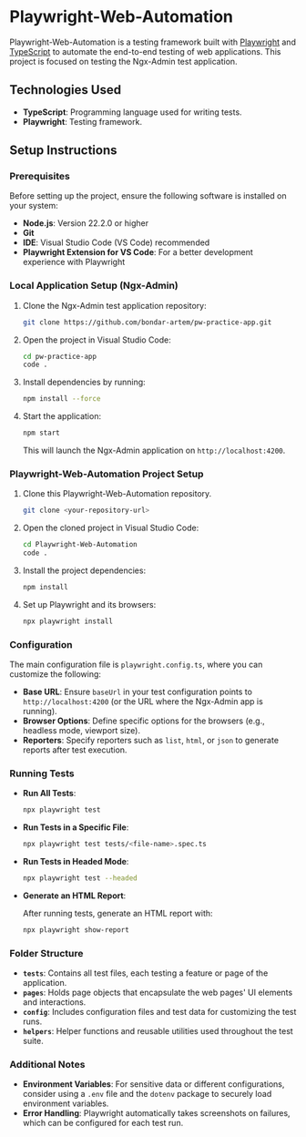
# Playwright-Web-Automation

Playwright-Web-Automation is a testing framework built with [Playwright](https://playwright.dev/) and [TypeScript](https://www.typescriptlang.org/) to automate the end-to-end testing of web applications. This project is focused on testing the Ngx-Admin test application.

## Technologies Used

- **TypeScript**: Programming language used for writing tests.
- **Playwright**: Testing framework.

## Setup Instructions

### Prerequisites

Before setting up the project, ensure the following software is installed on your system:

- **Node.js**: Version 22.2.0 or higher
- **Git**
- **IDE**: Visual Studio Code (VS Code) recommended
- **Playwright Extension for VS Code**: For a better development experience with Playwright

### Local Application Setup (Ngx-Admin)

1. Clone the Ngx-Admin test application repository:

   ```bash
   git clone https://github.com/bondar-artem/pw-practice-app.git
   ```

2. Open the project in Visual Studio Code:

   ```bash
   cd pw-practice-app
   code .
   ```

3. Install dependencies by running:

   ```bash
   npm install --force
   ```

4. Start the application:

   ```bash
   npm start
   ```

   This will launch the Ngx-Admin application on `http://localhost:4200`.

### Playwright-Web-Automation Project Setup

1. Clone this Playwright-Web-Automation repository.

   ```bash
   git clone <your-repository-url>
   ```

2. Open the cloned project in Visual Studio Code:

   ```bash
   cd Playwright-Web-Automation
   code .
   ```

3. Install the project dependencies:

   ```bash
   npm install
   ```

4. Set up Playwright and its browsers:

   ```bash
   npx playwright install
   ```

### Configuration

The main configuration file is `playwright.config.ts`, where you can customize the following:

- **Base URL**: Ensure `baseUrl` in your test configuration points to `http://localhost:4200` (or the URL where the Ngx-Admin app is running).
- **Browser Options**: Define specific options for the browsers (e.g., headless mode, viewport size).
- **Reporters**: Specify reporters such as `list`, `html`, or `json` to generate reports after test execution.

### Running Tests

- **Run All Tests**:

  ```bash
  npx playwright test
  ```

- **Run Tests in a Specific File**:

  ```bash
  npx playwright test tests/<file-name>.spec.ts
  ```

- **Run Tests in Headed Mode**:

  ```bash
  npx playwright test --headed
  ```

- **Generate an HTML Report**:

  After running tests, generate an HTML report with:

  ```bash
  npx playwright show-report
  ```

### Folder Structure

- **`tests`**: Contains all test files, each testing a feature or page of the application.
- **`pages`**: Holds page objects that encapsulate the web pages' UI elements and interactions.
- **`config`**: Includes configuration files and test data for customizing the test runs.
- **`helpers`**: Helper functions and reusable utilities used throughout the test suite.

### Additional Notes

- **Environment Variables**: For sensitive data or different configurations, consider using a `.env` file and the `dotenv` package to securely load environment variables.
- **Error Handling**: Playwright automatically takes screenshots on failures, which can be configured for each test run.
